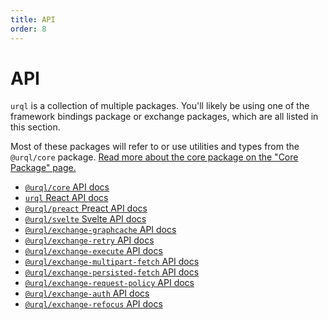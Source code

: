 ```yaml
---
title: API
order: 8
---
```


# API

`urql` is a collection of multiple packages. You'll likely be using one of the framework bindings
package or exchange packages, which are all listed in this section.

Most of these packages will refer to or use utilities and types from the `@urql/core` package. [Read
more about the core package on the "Core Package" page.](../concepts/core-package.md)

- [`@urql/core` API docs](./core.md)
- [`urql` React API docs](./urql.md)
- [`@urql/preact` Preact API docs](./preact.md)
- [`@urql/svelte` Svelte API docs](./svelte.md)
- [`@urql/exchange-graphcache` API docs](./graphcache.md)
- [`@urql/exchange-retry` API docs](./retry-exchange.md)
- [`@urql/exchange-execute` API docs](./execute-exchange.md)
- [`@urql/exchange-multipart-fetch` API docs](./multipart-fetch-exchange.md)
- [`@urql/exchange-persisted-fetch` API docs](./persisted-fetch-exchange.md)
- [`@urql/exchange-request-policy` API docs](./request-policy-exchange.md)
- [`@urql/exchange-auth` API docs](./auth-exchange.md)
- [`@urql/exchange-refocus` API docs](./refocus-exchange.md)

